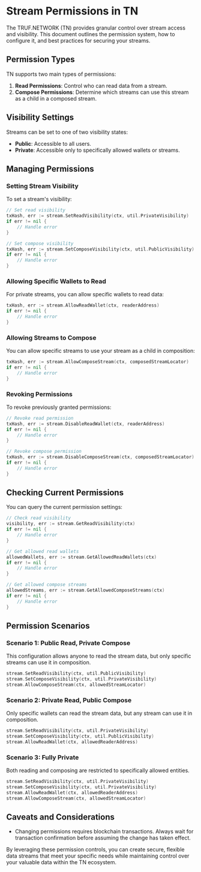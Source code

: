 # Stream Permissions in TN

The TRUF.NETWORK (TN) provides granular control over stream access and visibility. This document outlines the permission system, how to configure it, and best practices for securing your streams.

## Permission Types

TN supports two main types of permissions:

1. **Read Permissions**: Control who can read data from a stream.
2. **Compose Permissions**: Determine which streams can use this stream as a child in a composed stream.

## Visibility Settings

Streams can be set to one of two visibility states:

- **Public**: Accessible to all users.
- **Private**: Accessible only to specifically allowed wallets or streams.

## Managing Permissions

### Setting Stream Visibility

To set a stream's visibility:

```go
// Set read visibility
txHash, err := stream.SetReadVisibility(ctx, util.PrivateVisibility)
if err != nil {
    // Handle error
}

// Set compose visibility
txHash, err := stream.SetComposeVisibility(ctx, util.PublicVisibility)
if err != nil {
    // Handle error
}
```

### Allowing Specific Wallets to Read

For private streams, you can allow specific wallets to read data:

```go
txHash, err := stream.AllowReadWallet(ctx, readerAddress)
if err != nil {
    // Handle error
}
```

### Allowing Streams to Compose

You can allow specific streams to use your stream as a child in composition:

```go
txHash, err := stream.AllowComposeStream(ctx, composedStreamLocator)
if err != nil {
    // Handle error
}
```

### Revoking Permissions

To revoke previously granted permissions:

```go
// Revoke read permission
txHash, err := stream.DisableReadWallet(ctx, readerAddress)
if err != nil {
    // Handle error
}

// Revoke compose permission
txHash, err := stream.DisableComposeStream(ctx, composedStreamLocator)
if err != nil {
    // Handle error
}
```

## Checking Current Permissions

You can query the current permission settings:

```go
// Check read visibility
visibility, err := stream.GetReadVisibility(ctx)
if err != nil {
    // Handle error
}

// Get allowed read wallets
allowedWallets, err := stream.GetAllowedReadWallets(ctx)
if err != nil {
    // Handle error
}

// Get allowed compose streams
allowedStreams, err := stream.GetAllowedComposeStreams(ctx)
if err != nil {
    // Handle error
}
```

## Permission Scenarios

### Scenario 1: Public Read, Private Compose

This configuration allows anyone to read the stream data, but only specific streams can use it in composition.

```go
stream.SetReadVisibility(ctx, util.PublicVisibility)
stream.SetComposeVisibility(ctx, util.PrivateVisibility)
stream.AllowComposeStream(ctx, allowedStreamLocator)
```

### Scenario 2: Private Read, Public Compose

Only specific wallets can read the stream data, but any stream can use it in composition.

```go
stream.SetReadVisibility(ctx, util.PrivateVisibility)
stream.SetComposeVisibility(ctx, util.PublicVisibility)
stream.AllowReadWallet(ctx, allowedReaderAddress)
```

### Scenario 3: Fully Private

Both reading and composing are restricted to specifically allowed entities.

```go
stream.SetReadVisibility(ctx, util.PrivateVisibility)
stream.SetComposeVisibility(ctx, util.PrivateVisibility)
stream.AllowReadWallet(ctx, allowedReaderAddress)
stream.AllowComposeStream(ctx, allowedStreamLocator)
```

## Caveats and Considerations

- Changing permissions requires blockchain transactions. Always wait for transaction confirmation before assuming the change has taken effect.

By leveraging these permission controls, you can create secure, flexible data streams that meet your specific needs while maintaining control over your valuable data within the TN ecosystem.